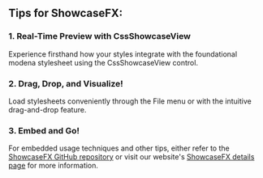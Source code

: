## Tips for ShowcaseFX:

### 1. Real-Time Preview with CssShowcaseView

Experience firsthand how your styles integrate with the foundational modena stylesheet using the CssShowcaseView
control.

### 2. Drag, Drop, and Visualize!

Load stylesheets conveniently through the File menu or with the intuitive drag-and-drop feature.

### 3. Embed and Go!

For embedded usage techniques and other tips, either refer to
the [ShowcaseFX GitHub repository](https://github.com/dlsc-software-consulting-gmbh/ShowcaseFX) or visit our
website's [ShowcaseFX details page](https://www.jfx-central.com/onlinetools/showcasefx) for more information.

